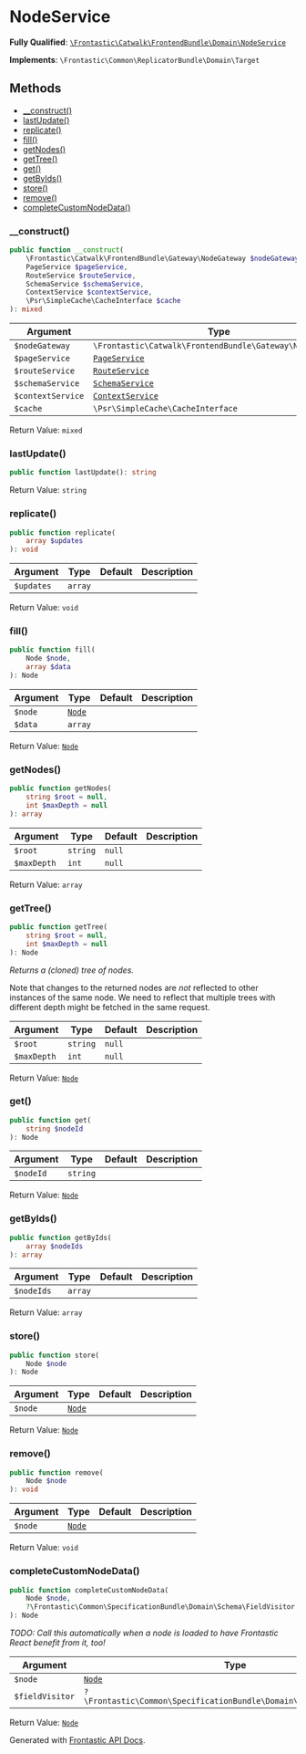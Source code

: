 #  NodeService

**Fully Qualified**: [`\Frontastic\Catwalk\FrontendBundle\Domain\NodeService`](../../../../src/php/FrontendBundle/Domain/NodeService.php)

**Implements**: `\Frontastic\Common\ReplicatorBundle\Domain\Target`

## Methods

* [__construct()](#__construct)
* [lastUpdate()](#lastupdate)
* [replicate()](#replicate)
* [fill()](#fill)
* [getNodes()](#getnodes)
* [getTree()](#gettree)
* [get()](#get)
* [getByIds()](#getbyids)
* [store()](#store)
* [remove()](#remove)
* [completeCustomNodeData()](#completecustomnodedata)

### __construct()

```php
public function __construct(
    \Frontastic\Catwalk\FrontendBundle\Gateway\NodeGateway $nodeGateway,
    PageService $pageService,
    RouteService $routeService,
    SchemaService $schemaService,
    ContextService $contextService,
    \Psr\SimpleCache\CacheInterface $cache
): mixed
```

Argument|Type|Default|Description
--------|----|-------|-----------
`$nodeGateway`|`\Frontastic\Catwalk\FrontendBundle\Gateway\NodeGateway`||
`$pageService`|[`PageService`](PageService.md)||
`$routeService`|[`RouteService`](RouteService.md)||
`$schemaService`|[`SchemaService`](SchemaService.md)||
`$contextService`|[`ContextService`](../../ApiCoreBundle/Domain/ContextService.md)||
`$cache`|`\Psr\SimpleCache\CacheInterface`||

Return Value: `mixed`

### lastUpdate()

```php
public function lastUpdate(): string
```

Return Value: `string`

### replicate()

```php
public function replicate(
    array $updates
): void
```

Argument|Type|Default|Description
--------|----|-------|-----------
`$updates`|`array`||

Return Value: `void`

### fill()

```php
public function fill(
    Node $node,
    array $data
): Node
```

Argument|Type|Default|Description
--------|----|-------|-----------
`$node`|[`Node`](Node.md)||
`$data`|`array`||

Return Value: [`Node`](Node.md)

### getNodes()

```php
public function getNodes(
    string $root = null,
    int $maxDepth = null
): array
```

Argument|Type|Default|Description
--------|----|-------|-----------
`$root`|`string`|`null`|
`$maxDepth`|`int`|`null`|

Return Value: `array`

### getTree()

```php
public function getTree(
    string $root = null,
    int $maxDepth = null
): Node
```

*Returns a (cloned) tree of nodes.*

Note that changes to the returned nodes are *not* reflected to other instances of the same node. We need to
reflect that multiple trees with different depth might be fetched in the same request.

Argument|Type|Default|Description
--------|----|-------|-----------
`$root`|`string`|`null`|
`$maxDepth`|`int`|`null`|

Return Value: [`Node`](Node.md)

### get()

```php
public function get(
    string $nodeId
): Node
```

Argument|Type|Default|Description
--------|----|-------|-----------
`$nodeId`|`string`||

Return Value: [`Node`](Node.md)

### getByIds()

```php
public function getByIds(
    array $nodeIds
): array
```

Argument|Type|Default|Description
--------|----|-------|-----------
`$nodeIds`|`array`||

Return Value: `array`

### store()

```php
public function store(
    Node $node
): Node
```

Argument|Type|Default|Description
--------|----|-------|-----------
`$node`|[`Node`](Node.md)||

Return Value: [`Node`](Node.md)

### remove()

```php
public function remove(
    Node $node
): void
```

Argument|Type|Default|Description
--------|----|-------|-----------
`$node`|[`Node`](Node.md)||

Return Value: `void`

### completeCustomNodeData()

```php
public function completeCustomNodeData(
    Node $node,
    ?\Frontastic\Common\SpecificationBundle\Domain\Schema\FieldVisitor $fieldVisitor = null
): Node
```

*TODO: Call this automatically when a node is loaded to have Frontastic React benefit from it, too!*

Argument|Type|Default|Description
--------|----|-------|-----------
`$node`|[`Node`](Node.md)||
`$fieldVisitor`|`?\Frontastic\Common\SpecificationBundle\Domain\Schema\FieldVisitor`|`null`|

Return Value: [`Node`](Node.md)

Generated with [Frontastic API Docs](https://github.com/FrontasticGmbH/apidocs).
